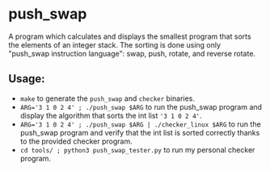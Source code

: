 # push_swap

A program which calculates and displays the smallest program that sorts the elements of an integer stack.
The sorting is done using only "push_swap instruction language": swap, push, rotate, and reverse rotate.

## Usage:
- `make` to generate the `push_swap` and `checker` binaries.
- `ARG='3 1 0 2 4' ; ./push_swap $ARG` to run the push_swap program and display the algorithm that sorts the int list `'3 1 0 2 4'`.
- `ARG='3 1 0 2 4' ; ./push_swap $ARG | ./checker_linux $ARG` to run the push_swap program and verify that the int list is sorted correctly thanks to the provided checker program.
- `cd tools/ ; python3 push_swap_tester.py` to run my personal checker program.
